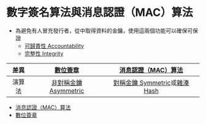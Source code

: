 # 數字簽名算法與消息認證（MAC）算法
- 為避免有人冒充發行者，從中取得資料的金鑰，使用這兩個功能可以確保可保證
	- [可歸責性 Accountability](演算法/可歸責性%20Accountability.md)
	- [完整性 Integrity](演算法/完整性%20Integrity.md)



|差異|[數位簽章](演算法/數位簽章.md)|[消息認證（MAC）算法](演算法/消息認證（MAC）算法.md)|
|:-:|:-:|:-:|
|演算法|[非對稱金鑰 Asymmetric](演算法/非對稱金鑰%20Asymmetric.md)|[對稱金鑰 Symmetric](演算法/對稱金鑰%20Symmetric.md)或[雜湊 Hash](演算法/雜湊%20Hash.md)|


- [消息認證（MAC）算法](演算法/消息認證（MAC）算法.md)
- [數位簽章](演算法/數位簽章.md)